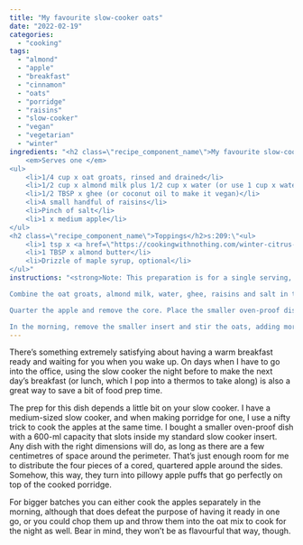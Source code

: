 ```yaml
---
title: "My favourite slow-cooker oats"
date: "2022-02-19"
categories: 
  - "cooking"
tags: 
  - "almond"
  - "apple"
  - "breakfast"
  - "cinnamon"
  - "oats"
  - "porridge"
  - "raisins"
  - "slow-cooker"
  - "vegan"
  - "vegetarian"
  - "winter"
ingredients: "<h2 class=\"recipe_component_name\">My favourite slow-cooker oats</h2>
    <em>Serves one </em>
<ul>
 	<li>1/4 cup x oat groats, rinsed and drained</li>
 	<li>1/2 cup x almond milk plus 1/2 cup x water (or use 1 cup x water)</li>
 	<li>1/2 TBSP x ghee (or coconut oil to make it vegan)</li>
 	<li>A small handful of raisins</li>
 	<li>Pinch of salt</li>
 	<li>1 x medium apple</li>
</ul>
<h2 class=\"recipe_component_name\">Toppings</h2>s:209:\"<ul>
 	<li>1 tsp x <a href=\"https://cookingwithnothing.com/winter-citrus-spice-blend/\">winter citrus spice blend</a></li>
 	<li>1 TBSP x almond butter</li>
 	<li>Drizzle of maple syrup, optional</li>
</ul>"
instructions: "<strong>Note: This preparation is for a single serving, using a medium-sized slow cooker with an additional oven-proof dish insert (capacity 600 ml) that leaves a few centimetres of space between both dishes. See note in introduction for explanation, and for other serving sizes and dish dimensions. </strong>

Combine the oat groats, almond milk, water, ghee, raisins and salt in the smaller oven-proof insert.

Quarter the apple and remove the core. Place the smaller oven-proof dish inside the standard slow-cooker insert. Slip the apple quarters in the gap between the dishes. Set the slow cooker to low and leave overnight.

In the morning, remove the smaller insert and stir the oats, adding more almond milk or water if necessary to reach your desired consistency. Scoop out the apples and spoon them on top. Sprinkle over the spice blend and finish with almond butter and maple syrup, if you like."
---
```

There’s something extremely satisfying about having a warm breakfast ready and waiting for you when you wake up. On days when I have to go into the office, using the slow cooker the night before to make the next day’s breakfast (or lunch, which I pop into a thermos to take along) is also a great way to save a bit of food prep time.

The prep for this dish depends a little bit on your slow cooker. I have a medium-sized slow cooker, and when making porridge for one, I use a nifty trick to cook the apples at the same time. I bought a smaller oven-proof dish with a 600-ml capacity that slots inside my standard slow cooker insert. Any dish with the right dimensions will do, as long as there are a few centimetres of space around the perimeter. That’s just enough room for me to distribute the four pieces of a cored, quartered apple around the sides. Somehow, this way, they turn into pillowy apple puffs that go perfectly on top of the cooked porridge.

For bigger batches you can either cook the apples separately in the morning, although that does defeat the purpose of having it ready in one go, or you could chop them up and throw them into the oat mix to cook for the night as well. Bear in mind, they won’t be as flavourful that way, though.
